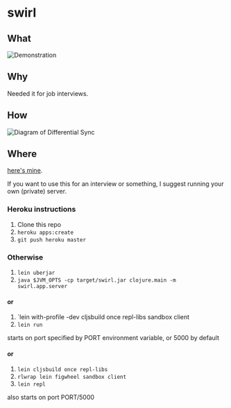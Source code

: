 # swirl

## What

![Demonstration](http://i.imgur.com/67xA6PI.gif) 

## Why

Needed it for job interviews.

## How

![Diagram of Differential Sync](https://docs.google.com/drawings/d/1Bols4eiixy9qeyJkXWtfP0KSIXD85Co3-4D49D2t2_k/pub?w=1890&h=4740)

## Where

[here's mine](http://swirl-app.herokuapp.com).

If you want to use this for an interview or something, I suggest running your own (private) server.

### Heroku instructions

1. Clone this repo
2. `heroku apps:create`
3. `git push heroku master`

### Otherwise

1. `lein uberjar`
2. `java $JVM_OPTS -cp target/swirl.jar clojure.main -m swirl.app.server`

#### or

1. `lein with-profile -dev cljsbuild once repl-libs sandbox client
2. `lein run`

starts on port specified by PORT environment variable, or 5000 by default

#### or

1. `lein cljsbuild once repl-libs`
2. `rlwrap lein figwheel sandbox client`
3. `lein repl` 

also starts on port PORT/5000